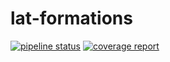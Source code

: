 # lat-formations

[![pipeline status](https://git.libre-a-toi.org/lat-formations/lat-formations/badges/master/pipeline.svg)](https://git.libre-a-toi.org/lat-formations/lat-formations/commits/master) [![coverage report](https://git.libre-a-toi.org/lat-formations/lat-formations/badges/master/coverage.svg)](https://git.libre-a-toi.org/lat-formations/lat-formations/commits/master)
